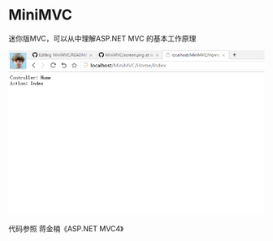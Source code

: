 # MiniMVC

迷你版MVC，可以从中理解ASP.NET MVC 的基本工作原理

![效果预览](https://raw.githubusercontent.com/wu0792/MiniMVC/master/MiniMVC/imgs/screen2.png)


代码参照 蒋金楠《ASP.NET MVC4》
